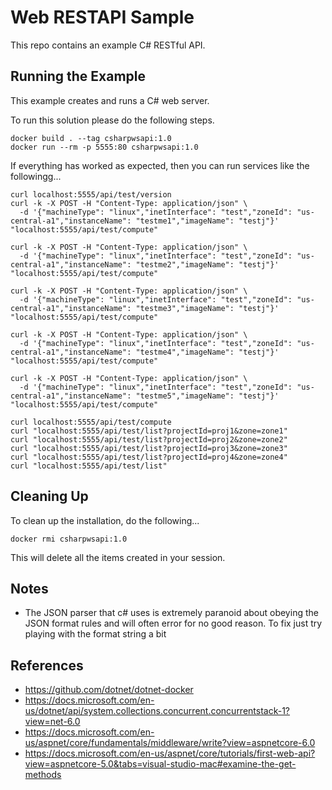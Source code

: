Web RESTAPI Sample
==================

This repo contains an example C# RESTful API.

Running the Example
-------------------
This example creates and runs a C# web server.

To run this solution please do the following steps.

    docker build . --tag csharpwsapi:1.0
    docker run --rm -p 5555:80 csharpwsapi:1.0

If everything has worked as expected, then you can run services like the followingg...

    curl localhost:5555/api/test/version
    curl -k -X POST -H "Content-Type: application/json" \
      -d '{"machineType": "linux","inetInterface": "test","zoneId": "us-central-a1","instanceName": "testme1","imageName": "testj"}' "localhost:5555/api/test/compute"

    curl -k -X POST -H "Content-Type: application/json" \
      -d '{"machineType": "linux","inetInterface": "test","zoneId": "us-central-a1","instanceName": "testme2","imageName": "testj"}' "localhost:5555/api/test/compute"

    curl -k -X POST -H "Content-Type: application/json" \
      -d '{"machineType": "linux","inetInterface": "test","zoneId": "us-central-a1","instanceName": "testme3","imageName": "testj"}' "localhost:5555/api/test/compute"

    curl -k -X POST -H "Content-Type: application/json" \
      -d '{"machineType": "linux","inetInterface": "test","zoneId": "us-central-a1","instanceName": "testme4","imageName": "testj"}' "localhost:5555/api/test/compute"

    curl -k -X POST -H "Content-Type: application/json" \
      -d '{"machineType": "linux","inetInterface": "test","zoneId": "us-central-a1","instanceName": "testme5","imageName": "testj"}' "localhost:5555/api/test/compute"    

    curl localhost:5555/api/test/compute
    curl "localhost:5555/api/test/list?projectId=proj1&zone=zone1"
    curl "localhost:5555/api/test/list?projectId=proj2&zone=zone2"
    curl "localhost:5555/api/test/list?projectId=proj3&zone=zone3"
    curl "localhost:5555/api/test/list?projectId=proj4&zone=zone4"
    curl "localhost:5555/api/test/list"

Cleaning Up
-----------
To clean up the installation, do the following...

    docker rmi csharpwsapi:1.0
        
This will delete all the items created in your session.

Notes
-----
- The JSON parser that c# uses is extremely paranoid about obeying the JSON format rules and will often error for no good reason. To fix just try playing with the format string a bit

References
----------
- https://github.com/dotnet/dotnet-docker
- https://docs.microsoft.com/en-us/dotnet/api/system.collections.concurrent.concurrentstack-1?view=net-6.0
- https://docs.microsoft.com/en-us/aspnet/core/fundamentals/middleware/write?view=aspnetcore-6.0
- https://docs.microsoft.com/en-us/aspnet/core/tutorials/first-web-api?view=aspnetcore-5.0&tabs=visual-studio-mac#examine-the-get-methods

